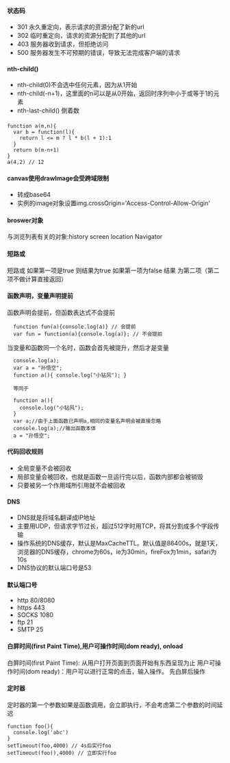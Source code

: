 #### 状态码
* 301 永久重定向，表示请求的资源分配了新的url
* 302 临时重定向，请求的资源分配到了其他的url
* 403 服务器收到请求，但拒绝访问
* 500 服务器发生不可预期的错误，导致无法完成客户端的请求

#### nth-child()
* nth-child(0)不会选中任何元素，因为从1开始
* nth-child(-n+1)，这里面的n可以是从0开始，返回时序列中小于或等于1的元素
* nth-last-child() 倒着数

#### 

    function a(m,n){
      var b = function(l){
        return l <= m ? l * b(l + 1):1
      }
      return b(m-n+1)
    }
    a(4,2) // 12

#### canvas使用drawImage会受跨域限制

* 转成base64
* 实例的image对象设置img.crossOrigin='Access-Control-Allow-Origin'

#### broswer对象
  与浏览列表有关的对象:history screen location Navigator

#### 短路或
  短路或  如果第一项是true 则结果为true 如果第一项为false 结果 为第二项（第二项不做计算直接返回）

#### 函数声明，变量声明提前
  函数声明会提前，但函数表达式不会提前

      function fun(a){console.log(a)} // 会提前
      var fun = function(a){console.log(a)}; // 不会提前

  当变量和函数同一个名时，函数会首先被提升，然后才是变量

      console.log(a);
      var a = "孙悟空";
      function a(){ console.log("小钻风"); }

      等同于

      function a(){
        console.log("小钻风");
      }
      var a;//由于上面函数已声明a,相同的变量名声明会被直接忽略
      console.log(a);//输出函数本体
      a = "孙悟空";

#### 代码回收规则
* 全局变量不会被回收
* 局部变量会被回收，也就是函数一旦运行完以后，函数内部都会被销毁
* 只要被另一个作用域所引用就不会被回收

#### DNS
* DNS就是将域名翻译成IP地址
* 主要用UDP，但请求字节过长，超过512字时用TCP，将其分割成多个字段传输
* 操作系统的DNS缓存，默认是MaxCacheTTL。默认值是86400s，就是1天，浏览器的DNS缓存，chrome为60s，ie为30min，fireFox为1min，safari为10s
* DNS协议的默认端口号是53

#### 默认端口号
* http 80/8080
* https 443
* SOCKS 1080
* ftp 21
* SMTP 25

#### 白屏时间(first Paint Time),用户可操作时间(dom ready), onload
白屏时间(first Paint Time): 从用户打开页面到页面开始有东西呈现为止
用户可操作时间(dom ready)：用户可以进行正常的点击，输入操作。
先白屏后操作

#### 定时器
定时器的第一个参数如果是函数调用，会立即执行，不会考虑第二个参数的时间延迟

    function foo(){
      console.log('abc')
    }
    setTimeout(foo,4000) // 4s后实行foo
    setTimeout(foo(),4000) // 立即实行foo